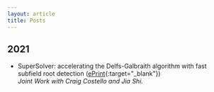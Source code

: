 ```yaml
---
layout: article
title: Posts
---
```


## 2021
* SuperSolver: accelerating the Delfs-Galbraith algorithm with fast subfield root detection ([ePrint](https://eprint.iacr.org/2021/1488.pdf){:target="_blank"}) \
*Joint Work with Craig Costello and Jia Shi.*

